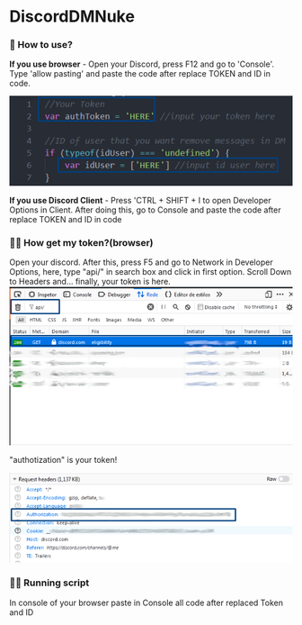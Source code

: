 # DiscordDMNuke
### 🤔 How to use?

**If you use browser** - Open your Discord, press F12 and go to 'Console'. Type 'allow pasting' and paste the code after replace TOKEN and ID in code.

![TokenAndId](./img/tokenAndID.png)

**If you use Discord Client** - Press 'CTRL + SHIFT + I to open Developer Options in Client. After doing this, go to Console and paste the code after replace TOKEN and ID in code

### 🐱‍👤 How get my token?(browser)

Open your discord. After this, press F5 and go to Network in Developer Options, here, type "api/" in search box and click in first option. Scroll Down to Headers and... finally, your token is here.
![api](./img/api.png)

"authotization" is your token!

![request](./img/request.png)

### 🐱‍🏍 Running script

In console of your browser paste in Console all code after replaced Token and ID
